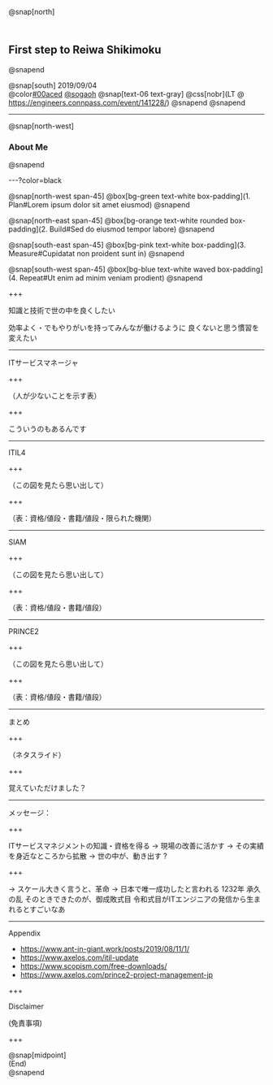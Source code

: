 @snap[north]
## <br>First step to Reiwa Shikimoku
@snapend

@snap[south]
2019/09/04  
@color[#00aced](@fa[twitter-square]) [@sogaoh](http://twitter.com/sogaoh)
@snap[text-06 text-gray]
@css[nobr](LT @ https://engineers.connpass.com/event/141228/)
@snapend
@snapend

---

<!--（１枚絵で自己紹介）-->

@snap[north-west]
### About Me 
<!-- ![sogaoh-bio](/20190904-LateSummer-IndependentResearch-LT/img/sogaoh-bio.png) -->
@snapend

---?color=black

@snap[north-west span-45]
@box[bg-green text-white box-padding](1. Plan#Lorem ipsum dolor sit amet eiusmod)
@snapend

@snap[north-east span-45]
@box[bg-orange text-white rounded box-padding](2. Build#Sed do eiusmod tempor labore)
@snapend

@snap[south-east span-45]
@box[bg-pink text-white box-padding](3. Measure#Cupidatat non proident sunt in)
@snapend

@snap[south-west span-45]
@box[bg-blue text-white waved box-padding](4. Repeat#Ut enim ad minim veniam prodient)
@snapend

+++

知識と技術で世の中を良くしたい

効率よく・でもやりがいを持ってみんなが働けるように
良くないと思う慣習を変えたい

---

ITサービスマネージャ

+++

（人が少ないことを示す表）

+++

こういうのもあるんです
<!-- スライドは公開するのでご安心を -->

---

ITIL4

+++

（この図を見たら思い出して）

+++

（表：資格/値段・書籍/値段・限られた機関）

---

SIAM

+++

（この図を見たら思い出して）

+++

（表：資格/値段・書籍/値段）

---

PRINCE2

+++

（この図を見たら思い出して）

+++

（表：資格/値段・書籍/値段）

---

まとめ

+++

（ネタスライド）

+++

覚えていただけました？

---

メッセージ：

+++

ITサービスマネジメントの知識・資格を得る
→ 現場の改善に活かす 
→ その実績を身近なところから拡散
→ 世の中が、動き出す ?

+++

→ スケール大きく言うと、革命
→ 日本で唯一成功したと言われる 1232年 承久の乱
そのときできたのが、御成敗式目
令和式目がITエンジニアの発信から生まれるとすごいなあ

---

Appendix

- https://www.ant-in-giant.work/posts/2019/08/11/1/
- https://www.axelos.com/itil-update
- https://www.scopism.com/free-downloads/
- https://www.axelos.com/prince2-project-management-jp


+++

Disclaimer

(免責事項)

+++

@snap[midpoint]  
(End)  
@snapend

